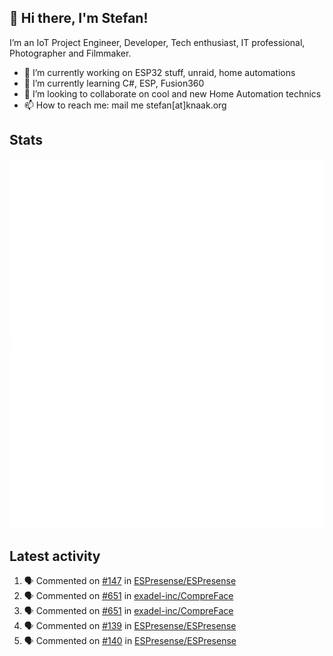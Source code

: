 ## 👋 Hi there, I'm Stefan!
I’m an IoT Project Engineer, Developer, Tech enthusiast, IT professional, Photographer and Filmmaker.

- 🔭 I’m currently working on ESP32 stuff, unraid, home automations
- 🌱 I’m currently learning C#, ESP, Fusion360
- 👯 I’m looking to collaborate on cool and new Home Automation technics
- 📫 How to reach me: mail me stefan[at]knaak.org

## Stats

![](https://github.com/corgan2222/github-stats/blob/master/generated/overview.svg) ![](https://github.com/corgan2222/github-stats/blob/master/generated/languages.svg)


## Latest activity

<!--START_SECTION:activity-->
1. 🗣 Commented on [#147](https://github.com/ESPresense/ESPresense/issues/147) in [ESPresense/ESPresense](https://github.com/ESPresense/ESPresense)
2. 🗣 Commented on [#651](https://github.com/exadel-inc/CompreFace/issues/651) in [exadel-inc/CompreFace](https://github.com/exadel-inc/CompreFace)
3. 🗣 Commented on [#651](https://github.com/exadel-inc/CompreFace/issues/651) in [exadel-inc/CompreFace](https://github.com/exadel-inc/CompreFace)
4. 🗣 Commented on [#139](https://github.com/ESPresense/ESPresense/issues/139) in [ESPresense/ESPresense](https://github.com/ESPresense/ESPresense)
5. 🗣 Commented on [#140](https://github.com/ESPresense/ESPresense/issues/140) in [ESPresense/ESPresense](https://github.com/ESPresense/ESPresense)
<!--END_SECTION:activity-->

<!--

